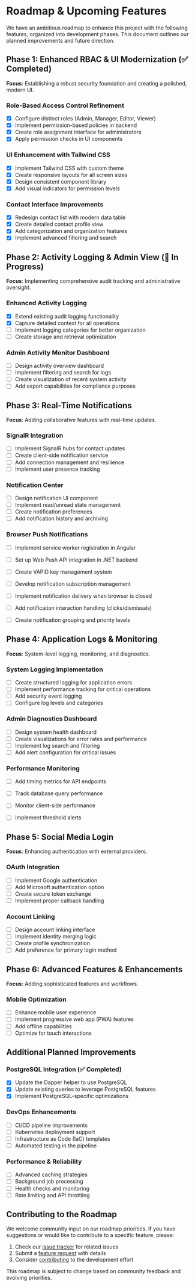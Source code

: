 # Roadmap & Upcoming Features

We have an ambitious roadmap to enhance this project with the following features, organized into development phases. This document outlines our planned improvements and future direction.

## Phase 1: Enhanced RBAC & UI Modernization (✅ Completed)

**Focus**: Establishing a robust security foundation and creating a polished, modern UI.

### Role-Based Access Control Refinement
- [x] Configure distinct roles (Admin, Manager, Editor, Viewer)
- [x] Implement permission-based policies in backend
- [x] Create role assignment interface for administrators
- [x] Apply permission checks in UI components

### UI Enhancement with Tailwind CSS
- [x] Implement Tailwind CSS with custom theme
- [x] Create responsive layouts for all screen sizes
- [x] Design consistent component library
- [x] Add visual indicators for permission levels

### Contact Interface Improvements
- [x] Redesign contact list with modern data table
- [x] Create detailed contact profile view
- [x] Add categorization and organization features
- [x] Implement advanced filtering and search

## Phase 2: Activity Logging & Admin View (🔄 In Progress)

**Focus**: Implementing comprehensive audit tracking and administrative oversight.

### Enhanced Activity Logging
- [x] Extend existing audit logging functionality
- [x] Capture detailed context for all operations
- [ ] Implement logging categories for better organization
- [ ] Create storage and retrieval optimization

### Admin Activity Monitor Dashboard
- [ ] Design activity overview dashboard
- [ ] Implement filtering and search for logs
- [ ] Create visualization of recent system activity
- [ ] Add export capabilities for compliance purposes

## Phase 3: Real-Time Notifications

**Focus**: Adding collaborative features with real-time updates.

### SignalR Integration
- [ ] Implement SignalR hubs for contact updates
- [ ] Create client-side notification service
- [ ] Add connection management and resilience
- [ ] Implement user presence tracking

### Notification Center
- [ ] Design notification UI component
- [ ] Implement read/unread state management
- [ ] Create notification preferences
- [ ] Add notification history and archiving

### Browser Push Notifications
- [ ] Implement service worker registration in Angular
- [ ] Set up Web Push API integration in .NET backend
- [ ] Create VAPID key management system
- [ ] Develop notification subscription management
- [ ] Implement notification delivery when browser is closed
- [ ] Add notification interaction handling (clicks/dismissals)
- [ ] Create notification grouping and priority levels


## Phase 4: Application Logs & Monitoring

**Focus**: System-level logging, monitoring, and diagnostics.

### System Logging Implementation
- [ ] Create structured logging for application errors
- [ ] Implement performance tracking for critical operations
- [ ] Add security event logging
- [ ] Configure log levels and categories

### Admin Diagnostics Dashboard
- [ ] Design system health dashboard
- [ ] Create visualizations for error rates and performance
- [ ] Implement log search and filtering
- [ ] Add alert configuration for critical issues

### Performance Monitoring
- [ ] Add timing metrics for API endpoints
- [ ] Track database query performance
- [ ] Monitor client-side performance
- [ ] Implement threshold alerts


## Phase 5: Social Media Login

**Focus**: Enhancing authentication with external providers.

### OAuth Integration
- [ ] Implement Google authentication
- [ ] Add Microsoft authentication option
- [ ] Create secure token exchange
- [ ] Implement proper callback handling

### Account Linking
- [ ] Design account linking interface
- [ ] Implement identity merging logic
- [ ] Create profile synchronization
- [ ] Add preference for primary login method

## Phase 6: Advanced Features & Enhancements

**Focus**: Adding sophisticated features and workflows.

### Mobile Optimization
- [ ] Enhance mobile user experience
- [ ] Implement progressive web app (PWA) features
- [ ] Add offline capabilities
- [ ] Optimize for touch interactions

## Additional Planned Improvements

### PostgreSQL Integration (✅ Completed)
- [x] Update the Dapper helper to use PostgreSQL
- [x] Update existing queries to leverage PostgreSQL features
- [x] Implement PostgreSQL-specific optimizations

### DevOps Enhancements
- [ ] CI/CD pipeline improvements
- [ ] Kubernetes deployment support
- [ ] Infrastructure as Code (IaC) templates
- [ ] Automated testing in the pipeline

### Performance & Reliability
- [ ] Advanced caching strategies
- [ ] Background job processing
- [ ] Health checks and monitoring
- [ ] Rate limiting and API throttling

## Contributing to the Roadmap

We welcome community input on our roadmap priorities. If you have suggestions or would like to contribute to a specific feature, please:

1. Check our [issue tracker](https://github.com/nitin27may/clean-architecture-docker-dotnet-angular/issues) for related issues
2. Submit a [feature request](https://github.com/nitin27may/clean-architecture-docker-dotnet-angular/issues/new?assignees=&labels=&projects=&template=feature_request.md&title=) with details
3. Consider [contributing](../CONTRIBUTING.md) to the development effort

This roadmap is subject to change based on community feedback and evolving priorities.
